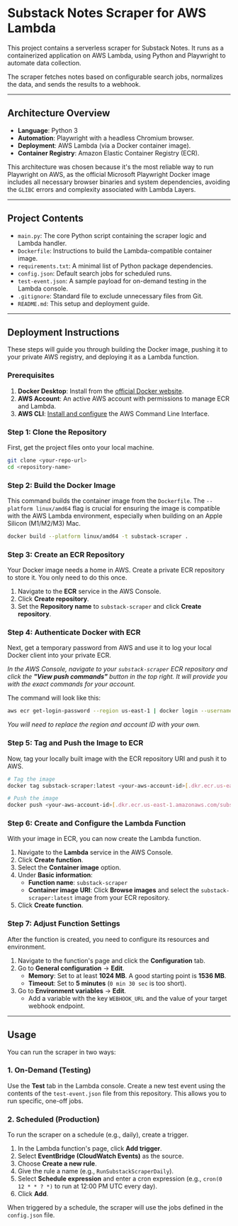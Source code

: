 # Substack Notes Scraper for AWS Lambda

This project contains a serverless scraper for Substack Notes. It runs as a containerized application on AWS Lambda, using Python and Playwright to automate data collection.

The scraper fetches notes based on configurable search jobs, normalizes the data, and sends the results to a webhook.

---

## Architecture Overview

- **Language**: Python 3
- **Automation**: Playwright with a headless Chromium browser.
- **Deployment**: AWS Lambda (via a Docker container image).
- **Container Registry**: Amazon Elastic Container Registry (ECR).

This architecture was chosen because it's the most reliable way to run Playwright on AWS, as the official Microsoft Playwright Docker image includes all necessary browser binaries and system dependencies, avoiding the `GLIBC` errors and complexity associated with Lambda Layers.

---

## Project Contents

- `main.py`: The core Python script containing the scraper logic and Lambda handler.
- `Dockerfile`: Instructions to build the Lambda-compatible container image.
- `requirements.txt`: A minimal list of Python package dependencies.
- `config.json`: Default search jobs for scheduled runs.
- `test-event.json`: A sample payload for on-demand testing in the Lambda console.
- `.gitignore`: Standard file to exclude unnecessary files from Git.
- `README.md`: This setup and deployment guide.

---

## Deployment Instructions

These steps will guide you through building the Docker image, pushing it to your private AWS registry, and deploying it as a Lambda function.

### Prerequisites

1.  **Docker Desktop**: Install from the [official Docker website](https://www.docker.com/products/docker-desktop/).
2.  **AWS Account**: An active AWS account with permissions to manage ECR and Lambda.
3.  **AWS CLI**: [Install and configure](https://docs.aws.amazon.com/cli/latest/userguide/cli-chap-configure.html) the AWS Command Line Interface.

### Step 1: Clone the Repository

First, get the project files onto your local machine.

```sh
git clone <your-repo-url>
cd <repository-name>
```

### Step 2: Build the Docker Image

This command builds the container image from the `Dockerfile`. The `--platform linux/amd64` flag is crucial for ensuring the image is compatible with the AWS Lambda environment, especially when building on an Apple Silicon (M1/M2/M3) Mac.

```sh
docker build --platform linux/amd64 -t substack-scraper .
```

### Step 3: Create an ECR Repository

Your Docker image needs a home in AWS. Create a private ECR repository to store it. You only need to do this once.

1.  Navigate to the **ECR** service in the AWS Console.
2.  Click **Create repository**.
3.  Set the **Repository name** to `substack-scraper` and click **Create repository**.

### Step 4: Authenticate Docker with ECR

Next, get a temporary password from AWS and use it to log your local Docker client into your private ECR.

_In the AWS Console, navigate to your `substack-scraper` ECR repository and click the **"View push commands"** button in the top right. It will provide you with the exact commands for your account._

The command will look like this:

```sh
aws ecr get-login-password --region us-east-1 | docker login --username AWS --password-stdin <your-aws-account-id>.dkr.ecr.us-east-1.amazonaws.com
```

_You will need to replace the region and account ID with your own._

### Step 5: Tag and Push the Image to ECR

Now, tag your locally built image with the ECR repository URI and push it to AWS.

```sh
# Tag the image
docker tag substack-scraper:latest <your-aws-account-id>[.dkr.ecr.us-east-1.amazonaws.com/substack-scraper:latest](https://.dkr.ecr.us-east-1.amazonaws.com/substack-scraper:latest)

# Push the image
docker push <your-aws-account-id>[.dkr.ecr.us-east-1.amazonaws.com/substack-scraper:latest](https://.dkr.ecr.us-east-1.amazonaws.com/substack-scraper:latest)
```

### Step 6: Create and Configure the Lambda Function

With your image in ECR, you can now create the Lambda function.

1.  Navigate to the **Lambda** service in the AWS Console.
2.  Click **Create function**.
3.  Select the **Container image** option.
4.  Under **Basic information**:
    - **Function name**: `substack-scraper`
    - **Container image URI**: Click **Browse images** and select the `substack-scraper:latest` image from your ECR repository.
5.  Click **Create function**.

### Step 7: Adjust Function Settings

After the function is created, you need to configure its resources and environment.

1.  Navigate to the function's page and click the **Configuration** tab.
2.  Go to **General configuration** -\> **Edit**.
    - **Memory**: Set to at least **1024 MB**. A good starting point is **1536 MB**.
    - **Timeout**: Set to **5 minutes** (`0 min 30 sec` is too short).
3.  Go to **Environment variables** -\> **Edit**.
    - Add a variable with the key `WEBHOOK_URL` and the value of your target webhook endpoint.

---

## Usage

You can run the scraper in two ways:

### 1\. On-Demand (Testing)

Use the **Test** tab in the Lambda console. Create a new test event using the contents of the `test-event.json` file from this repository. This allows you to run specific, one-off jobs.

### 2\. Scheduled (Production)

To run the scraper on a schedule (e.g., daily), create a trigger.

1.  In the Lambda function's page, click **Add trigger**.
2.  Select **EventBridge (CloudWatch Events)** as the source.
3.  Choose **Create a new rule**.
4.  Give the rule a name (e.g., `RunSubstackScraperDaily`).
5.  Select **Schedule expression** and enter a cron expression (e.g., `cron(0 12 * * ? *)` to run at 12:00 PM UTC every day).
6.  Click **Add**.

When triggered by a schedule, the scraper will use the jobs defined in the `config.json` file.
